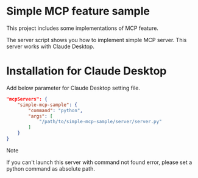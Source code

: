 # Simple MCP feature sample

This project includes some implementations of MCP feature.

The server script shows you how to implement simple MCP server. This server works with Claude Desktop.

# Installation for Claude Desktop

Add below parameter for Claude Desktop setting file.

```json
"mcpServers": {
    "simple-mcp-sample": {
        "command": "python",
        "args": [
            "/path/to/simple-mcp-sample/server/server.py"
        ]
    }
}
```

> [!NOTE]
> If you can't launch this server with command not found error, please set a python command as absolute path.